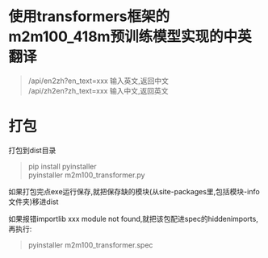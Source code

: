 # 使用transformers框架的m2m100_418m预训练模型实现的中英翻译

> /api/en2zh?en_text=xxx 输入英文,返回中文  
> /api/zh2en?zh_text=xxx 输入中文,返回英文

# 打包
打包到dist目录
> pip install pyinstaller  
> pyinstaller m2m100_transformer.py  

如果打包完点exe运行保存,就把保存缺的模块(从site-packages里,包括模块-info文件夹)移进dist 

如果报错importlib xxx module not found,就把该包配进spec的hiddenimports,再执行: 
> pyinstaller m2m100_transformer.spec